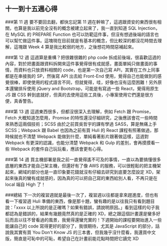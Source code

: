 ## 十一到十五週心得

###第 11 週
要不要回去翻，都快忘記第 11 週在幹嘛了，這週跟資安的東西很有相關，也算是我以前完全沒有的概念被建立起來了，我一直到知道 SQL Injection，在 MySQL 的 PREPARE Function 也可以防範這件事，但沒有想過後端的語言也可以幫忙做這件事。這塊現在目前就是有基本的概念，但比較深的都沒花時間去理解，這塊跟 Week 4 算是我比較弱的地方，之後想花時間惡補起來。

###第 12 週
這週算是重構？把很雜很雜的 php code 拆成前後端，很喜歡這週的內容，對於把畫面跟資料拆開來這件事覺得很有成就感，畫面單純只做畫面的事情，而資料也只放資料相關的 code，也是第一次自己寫 API，其實在工作上同事都是在串接我的 SP，然後寫 API 出去給 Front-End 使用，覺得自己也能做到的感覺很棒，即使使用的程式語言不同，但就覺得，哇，好像也沒有這麼困難！另外原本還蠻排斥使用 jQuery and Bootstrap，可能是有寫過一些 React，覺得用原生 JS 跟 CSS 幹到底就好，但真的去使用這些工具後，小專案使用它們還是很方便，真香警告。

###第 13 週
這週東西很多，但都沒很深入去理解，例如 Fetch 跟 Promise，Fetch 大概知道怎麼用，Promise 的特性還沒仔細研究，之後應該會花一些時間來熟悉這兩個技術；SCSS 由於之前買吳哲宇的課有學過 SASS，算是無痛上手 SCSS；Webpack 跟 Babel 也因為之前有買 Huli 的 React 課程有照著做過，那時候就也不清楚 Webpack 能做到什麼，單純看著影片跟著做這樣，這週對 Webpack 有更深的認識，也能分清楚 Webpack 和 Gulp 的差別，會再摸摸看一些 Webpack 的套件自己玩玩看，應該會更有心得。

###第 14 週
買主機部署是我之前一直覺得遙不可及的事情，一直以為要搞懂很多底層的東西才能自己架主機，但還好有了像 AWS 的服務，可以很輕鬆的把主機架起來，網域的部分也是一直印象要花錢就沒有仔細去研究到底要怎麼設定 XD，架起來後真的蠻有成就感的，因為真的可以把自己寫的東西給別人看，不再只是在 local 端自 High 了！

###總結
下一次的複習週就是最後一次了，複習週以往都是拿來趕進度，但也有看一下複習週 Huli 準備的東西，像是那十題，蠻有趣的是以往我只有看到題目說：「xxxx 以上所說的是正確嗎？如果有錯誤，請說明原因。」看到這樣的句子我都認為是錯誤的，結果有幾題竟然真的是正確的 XD，總之跟這個計畫還是蠻多好玩而且以往不曾看過的風景，我覺得還蠻充實的！下週開始的課程要開始進入一些能讓自己的 code 寫得更好的部分了，我很期待，尤其是 JavaScript 的部分，話說我其實有買 You Don't Know JS 的三本書，但我幾乎沒什麼看，我還買中文版，簡直是可恥中的可恥，希望自己在計畫前能花點時間把它讀完 XD